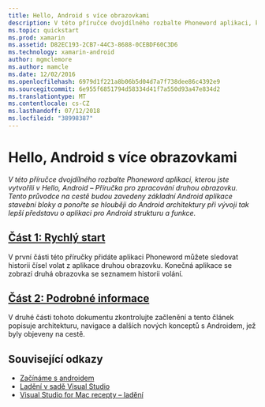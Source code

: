 ```yaml
---
title: Hello, Android s více obrazovkami
description: V této příručce dvojdílného rozbalte Phoneword aplikaci, kterou jste vytvořili v Hello, Android – Příručka pro zpracování druhou obrazovku. Tento průvodce na cestě budou zavedeny základní Android aplikace stavební bloky a ponořte se hlouběji do Android architektury při vývoji tak lepší představu o aplikaci pro Android strukturu a funkce.
ms.topic: quickstart
ms.prod: xamarin
ms.assetid: D82EC193-2CB7-44C3-8688-0CEBDF60C3D6
ms.technology: xamarin-android
author: mgmclemore
ms.author: mamcle
ms.date: 12/02/2016
ms.openlocfilehash: 6979d1f221a8b06b5d04d7a7f738dee86c4392e9
ms.sourcegitcommit: 6e955f6851794d58334d41f7a550d93a47e834d2
ms.translationtype: MT
ms.contentlocale: cs-CZ
ms.lasthandoff: 07/12/2018
ms.locfileid: "38998387"
---
```

# <a name="hello-android-multiscreen"></a>Hello, Android s více obrazovkami

_V této příručce dvojdílného rozbalte Phoneword aplikaci, kterou jste vytvořili v Hello, Android – Příručka pro zpracování druhou obrazovku. Tento průvodce na cestě budou zavedeny základní Android aplikace stavební bloky a ponořte se hlouběji do Android architektury při vývoji tak lepší představu o aplikaci pro Android strukturu a funkce._

##  <a name="part-1-quickstartandroidget-startedhello-android-multiscreenhello-android-multiscreen-quickstartmd"></a>[Část 1: Rychlý start](~/android/get-started/hello-android-multiscreen/hello-android-multiscreen-quickstart.md)

V první části této příručky přidáte aplikaci Phoneword můžete sledovat historii čísel volat z aplikace druhou obrazovku. Konečná aplikace se zobrazí druhá obrazovka se seznamem historii volání.

##  <a name="part-2-deep-diveandroidget-startedhello-android-multiscreenhello-android-multiscreen-deepdivemd"></a>[Část 2: Podrobné informace](~/android/get-started/hello-android-multiscreen/hello-android-multiscreen-deepdive.md)

V druhé části tohoto dokumentu zkontrolujte začlenění a tento článek popisuje architekturu, navigace a dalších nových konceptů s Androidem, jež byly objeveny na cestě.


## <a name="related-links"></a>Související odkazy

- [Začínáme s androidem](http://developer.android.com/training/index.html)
- [Ladění v sadě Visual Studio](https://docs.microsoft.com/visualstudio/debugger/)
- [Visual Studio for Mac recepty – ladění](https://developer.xamarin.com/recipes/cross-platform/ide/debugging/)
